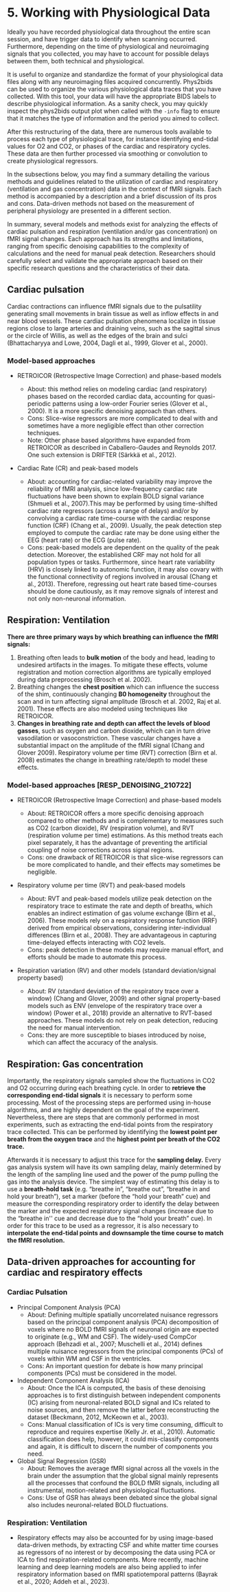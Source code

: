 # 5. Working with Physiological Data
Ideally you have recorded physiological data throughout the entire scan session, and have trigger data to identify when scanning occurred. Furthermore, depending on the time of physiological and neuroimaging signals that you collected, you may have to account for possible delays between them, both technical and physiological.

It is useful to organize and standardize the format of your physiological data files along with any neuroimaging files acquired concurrently. Phys2bids can be used to organize the various physiological data traces that you have collected. With this tool, your data will have the appropriate BIDS labels to describe physiological information. As a sanity check, you may quickly inspect the phys2bids output plot when called with the `-info` flag to ensure that it matches the type of information and the period you aimed to collect.

After this restructuring of the data, there are numerous tools available to process each type of physiological trace, for instance identifying end-tidal values for O2 and CO2, or phases of the cardiac and respiratory cycles. These data are then further processed via smoothing or convolution to create physiological regressors.

In the subsections below, you may find a summary detailing the various methods and guidelines related to the utilization of cardiac and respiratory (ventilation and gas concentration) data in the context of fMRI signals. Each method is accompanied by a description and a brief discussion of its pros and cons. Data-driven methods not based on the measurement of peripheral physiology are presented in a different section.

In summary, several models and methods exist for analyzing the effects of cardiac pulsation and respiration (ventilation and/or gas concentration) on fMRI signal changes. Each approach has its strengths and limitations, ranging from specific denoising capabilities to the complexity of calculations and the need for manual peak detection. Researchers should carefully select and validate the appropriate approach based on their specific research questions and the characteristics of their data. 

## Cardiac pulsation 
Cardiac contractions can influence fMRI signals due to the pulsatility generating small movements in brain tissue as well as inflow effects in and near blood vessels. These cardiac pulsation phenomena localize in tissue regions close to large arteries and draining veins, such as the sagittal sinus or the circle of Willis, as well as the edges of the brain and sulci (Bhattacharyya and Lowe, 2004, Dagli et al., 1999, Glover et al., 2000).

### Model-based approaches
* RETROICOR (Retrospective Image Correction) and phase-based models
    * About: this method relies on modeling cardiac (and respiratory) phases based on the recorded cardiac data, accounting for quasi-periodic patterns using a low-order Fourier series (Glover et al., 2000). It is a more specific denoising approach than others. 
    * Cons: Slice-wise regressors are more complicated to deal with and sometimes have a more negligible effect than other correction techniques. 
    * Note: Other phase based algorithms have expanded from RETROICOR as described in Caballero-Gaudes and Reynolds 2017. One such extension is DRIFTER (Särkkä et al., 2012). 

* Cardiac Rate (CR) and peak-based models
    * About: accounting for cardiac-related variability may improve the reliability of fMRI analysis, since low-frequency cardiac rate fluctuations have been shown to explain BOLD signal variance (Shmueli et al., 2007).This may be performed by using time-shifted cardiac rate regressors (across a range of delays) and/or by convolving a cardiac rate time-course with the cardiac response function (CRF) (Chang et al., 2009). Usually, the peak detection step employed to compute the cardiac rate may be done using either the EEG (heart rate) or the ECG (pulse rate).
    * Cons: peak-based models are dependent on the quality of the peak detection. Moreover, the established CRF may not hold for all population types or tasks. Furthermore, since heart rate variability (HRV) is closely linked to autonomic function, it may also covary with the functional connectivity of regions involved in arousal (Chang et al., 2013). Therefore, regressing out heart rate based time-courses should be done cautiously, as it may remove signals of interest and not only non-neuronal information.

## Respiration: Ventilation
**There are three primary ways by which breathing can influence the fMRI signals:**  
1. Breathing often leads to **bulk motion** of the body and head, leading to undesired artifacts in the images. To mitigate these effects, volume registration and motion correction algorithms are typically employed during data preprocessing (Brosch et al. 2002). 
2. Breathing changes the **chest position** which can influence the success of the shim, continuously changing **B0 homogeneity** throughout the scan and in turn affecting signal amplitude (Brosch et al. 2002, Raj et al. 2001). These effects are also modeled using techniques like RETROICOR.
3. **Changes in breathing rate and depth can affect the levels of blood gasses**, such as oxygen and carbon dioxide, which can in turn drive vasodilation or vasoconstriction. These vascular changes have a substantial impact on the amplitude of the fMRI signal (Chang and Glover 2009). Respiratory volume per time (RVT) correction (Birn et al. 2008) estimates the change in breathing rate/depth to model these effects.

### Model-based approaches [RESP_DENOISING_210722] 
* RETROICOR (Retrospective Image Correction) and phase-based models
    * About: RETROICOR offers a more specific denoising approach compared to other methods and is complementary to measures such as CO2 (carbon dioxide), RV (respiration volume), and RVT (respiration volume per time) estimations. As this method treats each pixel separately, it has the advantage of preventing the artificial coupling of noise corrections across signal regions. 
    * Cons: one drawback of RETROICOR is that slice-wise regressors can be more complicated to handle, and their effects may sometimes be negligible.

* Respiratory volume per time (RVT) and peak-based models
    * About: RVT and peak-based models utilize peak detection on the respiratory trace to estimate the rate and depth of breaths, which enables an indirect estimation of gas volume exchange (Birn et al., 2006). These models rely on a respiratory response function (RRF) derived from empirical observations, considering inter-individual differences (Birn et al., 2008). They are advantageous in capturing time-delayed effects interacting with CO2 levels. 
    * Cons: peak detection in these models may require manual effort, and efforts should be made to automate this process.

* Respiration variation (RV) and other models (standard deviation/signal property based)
    * About: RV (standard deviation of the respiratory trace over a window) (Chang and Glover, 2009) and other signal property-based models such as ENV (envelope of the respiratory trace over a window) (Power et al., 2018) provide an alternative to RVT-based approaches. These models do not rely on peak detection, reducing the need for manual intervention.
    * Cons: they are more susceptible to biases introduced by noise, which can affect the accuracy of the analysis.

## Respiration: Gas concentration
Importantly, the respiratory signals sampled show the fluctuations in CO2 and O2 occurring during each breathing cycle. In order to **retrieve the corresponding end-tidal signals** it is necessary to perform some processing. Most of the processing steps are performed using in-house algorithms, and are highly dependent on the goal of the experiment. Nevertheless, there are steps that are commonly performed in most experiments, such as extracting the end-tidal points from the respiratory trace collected. This can be performed by identifying the **lowest point per breath from the oxygen trace** and the **highest point per breath of the CO2 trace.** 

Afterwards it is necessary to adjust this trace for the **sampling delay.** Every gas analysis system will have its own sampling delay, mainly determined by the length of the sampling line used and the power of the pump pulling the gas into the analysis device. The simplest way of estimating this delay is to use a **breath-hold task** (e.g. “breathe in”, “breathe out”, “breathe in and hold your breath”), set a marker (before the “hold your breath” cue) and measure the corresponding respiratory order to identify the delay between the marker and the expected respiratory signal changes (increase due to the “breathe in'' cue and decrease due to the “hold your breath” cue). In order for this trace to be used as a regressor, it is also necessary to **interpolate the end-tidal points and downsample the time course to match the fMRI resolution.** 

## Data-driven approaches for accounting for cardiac and respiratory effects
### Cardiac Pulsation
* Principal Component Analysis (PCA)
    * About: Defining multiple spatially uncorrelated nuisance regressors based on the principal component analysis (PCA) decomposition of voxels where no BOLD fMRI signals of neuronal origin are expected to originate (e.g., WM and CSF). The widely-used CompCor approach (Behzadi et al., 2007; Muschelli et al., 2014) defines multiple nuisance regressors from the principal components (PCs) of voxels within WM and CSF in the ventricles.
    * Cons: An important question for debate is how many principal components (PCs) must be considered in the model. 
* Independent Component Analysis (ICA)
    * About: Once the ICA is computed, the basis of these denoising approaches is to first distinguish between independent components (IC) arising from neuronal-related BOLD signal and ICs related to noise sources, and then remove the latter before reconstructing the dataset (Beckmann, 2012, McKeown et al., 2003).
    * Cons: Manual classification of ICs is very time consuming, difficult to reproduce and requires expertise (Kelly Jr. et al., 2010). Automatic classification does help, however, it could mis-classify components and again, it is difficult to discern the number of components you need.
* Global Signal Regression (GSR)
    * About: Removes the average fMRI signal across all the voxels in the brain under the assumption that the global signal mainly represents all the processes that confound the BOLD fMRI signals, including all instrumental, motion-related and physiological fluctuations.
    * Cons: Use of GSR has always been debated since the global signal also includes neuronal-related BOLD fluctuations.
### Respiration: Ventilation
* Respiratory effects may also be accounted for by using image-based data-driven methods, by extracting CSF and white matter time courses as regressors of no interest or by decomposing the data using PCA or ICA to find respiration-related components. More recently, machine learning and deep learning models are also being applied to infer respiratory information based on fMRI spatiotemporal patterns (Bayrak et al., 2020; Addeh et al., 2023).

